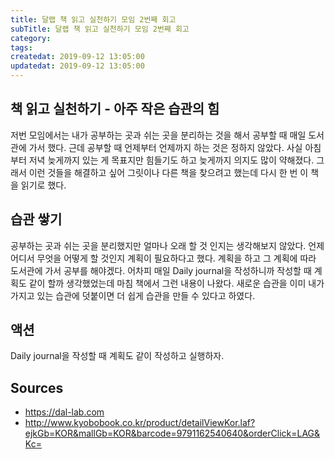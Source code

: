 ```yaml
---
title: 달랩 책 읽고 실천하기 모임 2번째 회고
subTitle: 달랩 책 읽고 실천하기 모임 2번째 회고
category: 
tags: 
createdat: 2019-09-12 13:05:00
updatedat: 2019-09-12 13:05:00
---
```


## 책 읽고 실천하기 - 아주 작은 습관의 힘

저번 모임에서는 내가 공부하는 곳과 쉬는 곳을 분리하는 것을 해서 공부할 때 매일
도서관에 가서 했다. 근데 공부할 때 언제부터 언제까지 하는 것은 정하지 않았다. 사실
아침부터 저녁 늦게까지 있는 게 목표지만 힘들기도 하고 늦게까지 의지도 많이
약해졌다. 그래서 이런 것들을 해결하고 싶어 그릿이나 다른 책을 찾으려고 했는데
다시 한 번 이 책을 읽기로 했다.

## 습관 쌓기

공부하는 곳과 쉬는 곳을 분리했지만 얼마나 오래 할 것 인지는 생각해보지 않았다.
언제 어디서 무엇을 어떻게 할 것인지 계획이 필요하다고 했다. 계획을 하고 그
계획에 따라 도서관에 가서 공부를 해야겠다. 어차피 매일 Daily journal을 작성하니까
작성할 때 계획도 같이 할까 생각했었는데 마침 책에서 그런 내용이 나왔다. 새로운
습관을 이미 내가 가지고 있는 습관에 덧붙이면 더 쉽게 습관을 만들 수 있다고
하였다.

## 액션

Daily journal을 작성할 때 계획도 같이 작성하고 실행하자.

## Sources

* <https://dal-lab.com>
* <http://www.kyobobook.co.kr/product/detailViewKor.laf?ejkGb=KOR&mallGb=KOR&barcode=9791162540640&orderClick=LAG&Kc=>